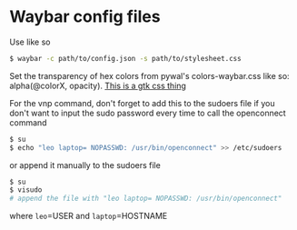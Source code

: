 # Waybar config files

Use like so

```bash
$ waybar -c path/to/config.json -s path/to/stylesheet.css
```

Set the transparency of hex colors from pywal's colors-waybar.css
like so: alpha(@colorX, opacity).
[This is a gtk css thing](https://docs.gtk.org/gtk4/css-properties.html)


For the vnp command, don't forget to add this to the sudoers file if you don't
want to input the sudo password every time to call the openconnect command

```bash
$ su
$ echo "leo laptop= NOPASSWD: /usr/bin/openconnect" >> /etc/sudoers
```

or append it manually to the sudoers file

```bash
$ su
$ visudo
# append the file with "leo laptop= NOPASSWD: /usr/bin/openconnect"
```

where `leo`=USER and `laptop`=HOSTNAME
